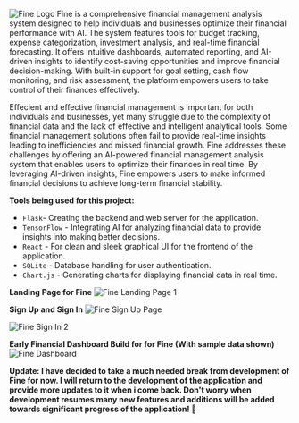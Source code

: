 ![Fine Logo](https://github.com/user-attachments/assets/d65eaa48-93fc-4941-a434-a74f9f707d93)
Fine is a comprehensive financial management analysis system designed to help individuals and businesses optimize their financial performance with AI. The system features tools for budget tracking, expense categorization, investment analysis, and real-time financial forecasting. It offers intuitive dashboards, automated reporting, and AI-driven insights to identify cost-saving opportunities and improve financial decision-making. With built-in support for goal setting, cash flow monitoring, and risk assessment, the platform empowers users to take control of their finances effectively. 

Effecient and effective financial management is important for both individuals and businesses, yet many struggle due to the complexity of financial data and the lack of effective and intelligent analytical tools. Some financial management solutions often fail to provide real-time insights leading to inefficiencies and missed financial growth. Fine addresses these challenges by offering an AI-powered financial management analysis system that enables users to optimize their finances in real time. By leveraging AI-driven insights, Fine empowers users to make informed financial decisions to achieve long-term financial stability.

**Tools being used for this project:**

- `Flask`- Creating the backend and web server for the application.
- `TensorFlow` - Integrating AI for analyzing financial data to provide insights into making better decisions.
- `React` - For clean and sleek graphical UI for the frontend of the application.
- `SQLite` - Database handling for user authentication.
- `Chart.js` - Generating charts for displaying financial data in real time.

**Landing Page for Fine**
![Fine Landing Page 1](https://github.com/user-attachments/assets/36d7cdce-e354-4113-b03a-6df69e9411a4)

**Sign Up and Sign In**
![Fine Sign Up Page](https://github.com/user-attachments/assets/0000f288-35ab-4dc8-b3d6-d7f9e5f03056)

![Fine Sign In 2](https://github.com/user-attachments/assets/7455e552-983f-4876-b6c5-8ea8eb25006d)

**Early Financial Dashboard Build for for Fine (With sample data shown)**
![Fine Dashboard](https://github.com/user-attachments/assets/ec29612e-922d-427a-a6e5-c86ed0ade859)

**Update: I have decided to take a much needed break from development of Fine for now. I will return to the development of the application and provide more updates to it when i come back. Don't worry when development resumes many new features and additions will be added towards significant progress of the application! 🚀**
